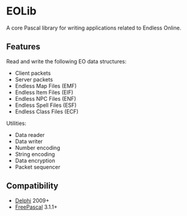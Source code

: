 # EOLib

A core Pascal library for writing applications related to Endless Online.

## Features

Read and write the following EO data structures:

- Client packets
- Server packets
- Endless Map Files (EMF)
- Endless Item Files (EIF)
- Endless NPC Files (ENF)
- Endless Spell Files (ESF)
- Endless Class Files (ECF)

Utilities:

- Data reader
- Data writer
- Number encoding
- String encoding
- Data encryption
- Packet sequencer

## Compatibility

- [Delphi](https://www.embarcadero.com/products/delphi) 2009+
- [FreePascal](https://www.freepascal.org/) 3.1.1+
